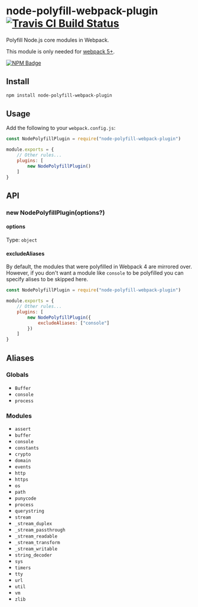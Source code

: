 # node-polyfill-webpack-plugin [![Travis CI Build Status](https://img.shields.io/travis/com/Richienb/node-polyfill-webpack-plugin/master.svg?style=for-the-badge)](https://travis-ci.com/Richienb/node-polyfill-webpack-plugin)

Polyfill Node.js core modules in Webpack.

This module is only needed for [webpack 5+](https://github.com/webpack/changelog-v5#automatic-nodejs-polyfills-removed).

[![NPM Badge](https://nodei.co/npm/node-polyfill-webpack-plugin.png)](https://npmjs.com/package/node-polyfill-webpack-plugin)

## Install

```sh
npm install node-polyfill-webpack-plugin
```

## Usage

Add the following to your `webpack.config.js`:

```js
const NodePolyfillPlugin = require("node-polyfill-webpack-plugin")

module.exports = {
	// Other rules...
	plugins: [
		new NodePolyfillPlugin()
	]
}
```

## API

### new NodePolyfillPlugin(options?)

#### options

Type: `object`

#### excludeAliases

By default, the modules that were polyfilled in Webpack 4 are mirrored over. However, if you don't want a module like `console` to be polyfilled you can specify alises to be skipped here.

```js
const NodePolyfillPlugin = require("node-polyfill-webpack-plugin")

module.exports = {
	// Other rules...
	plugins: [
		new NodePolyfillPlugin({
			excludeAliases: ["console"]
		})
	]
}
```

## Aliases

### Globals

- `Buffer`
- `console`
- `process`

### Modules

- `assert`
- `buffer`
- `console`
- `constants`
- `crypto`
- `domain`
- `events`
- `http`
- `https`
- `os`
- `path`
- `punycode`
- `process`
- `querystring`
- `stream`
- `_stream_duplex`
- `_stream_passthrough`
- `_stream_readable`
- `_stream_transform`
- `_stream_writable`
- `string_decoder`
- `sys`
- `timers`
- `tty`
- `url`
- `util`
- `vm`
- `zlib`
